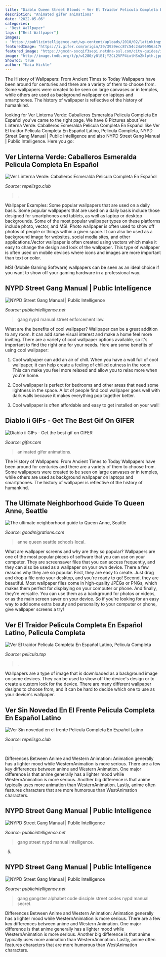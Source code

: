 ```yaml
---
title: "Diablo Queen Street Bloods ~ Ver El Traidor Pelicula Completa En Español Latino, Pelicula Completa"
description: "Animated gifer animations"
date: "2022-05-06"
categories:
- "Best Wallpaper"
tags: ["Best Wallpaper"]
images:
- "https://publicintelligence.net/wp-content/uploads/2010/02/latinkings1.png"
featuredImage: "https://i.gifer.com/origin/39/3959ecc87c54c24a96956a176a3fc197_w200.gif"
featured_image: "https://gmcdn-sxcqif3sepi.netdna-ssl.com/city-guides/img/uploads/neighbor_photo/original/1476212195.1170.jpg"
image: "http://image.tmdb.org/t/p/w1280/y8lEIjYZCi2VFP4ixtHSn2klpth.jpg"
ShowToc: true
author: "Kaia Hickle"
---
```



The History of Wallpapers: From Ancient Times to Today
Wallpapers have been around for centuries and there are a variety of them to choose from. Some wallpapers were created to be seen on large canvases or in temples, while others are used as background wallpaper on laptops and smartphones. The history of wallpaper is reflective of the history of humankind.

	

		
looking for Ver Linterna Verde: Caballeros Esmeralda Pelicula Completa En Español you've came to the right page. We have 8 Pictures about Ver Linterna Verde: Caballeros Esmeralda Pelicula Completa En Español like Ver El traidor Pelicula Completa En Español Latino, Pelicula Completa, NYPD Street Gang Manual | Public Intelligence and also NYPD Street Gang Manual | Public Intelligence. Here you go:
		
    
## Ver Linterna Verde: Caballeros Esmeralda Pelicula Completa En Español

<img loading=lazy src="http://image.tmdb.org/t/p/w1280/cgigaTI0slw8MRZZMODaDnmAsmL.jpg" onerror="this.onerror=null;this.src='https://tse3.mm.bing.net/th?id=OIP.34ncS41rXPo45ElyM3y4BwHaEK&amp;pid=15.1';" alt="Ver Linterna Verde: Caballeros Esmeralda Pelicula Completa En Español">

_Source: repelisgo.club_

>. 

	

Wallpaper Examples: Some popular wallpapers that are used on a daily basis.
Some popular wallpapers that are used on a daily basis include those designed for smartphones and tablets, as well as laptop or desktop backgrounds. Some of the most popular wallpaper types on these platforms include photo, vector, and MSI. 
Photo wallpaper is often used to show off photos of people or things within a given space. It can also be used as a background image for websites, social media sites, and other applications.Vector wallpaper is often created using vectors which make it easy to change the design and look of the wallpaper. This type of wallpaper is often used on mobile devices where icons and images are more important than text or color. 

MSI (Mobile Gaming Software) wallpapers can be seen as an ideal choice if you want to show off your gaming hardware in a professional way.

    
## NYPD Street Gang Manual | Public Intelligence

<img loading=lazy src="https://publicintelligence.net/wp-content/uploads/2010/02/bloods1.png" onerror="this.onerror=null;this.src='https://tse1.mm.bing.net/th?id=OIP.NEFndP1oO324E-5U3Mb1NAHaKA&amp;pid=15.1';" alt="NYPD Street Gang Manual | Public Intelligence">

_Source: publicintelligence.net_

>gang nypd manual street enforcement law. 

	

What are the benefits of cool wallpaper?
Wallpaper can be a great addition to any room. It can add some visual interest and make a home feel more inviting. There are a variety of cool wallpaper options available, so it's important to find the right one for your needs. Here are some benefits of using cool wallpaper: 
1. Cool wallpaper can add an air of chill. When you have a wall full of cool wallpaper, it can help create a feeling of chilled outness in the room. This can make you feel more relaxed and allow you to relax more when you're home. 

2. Cool wallpaper is perfect for bedrooms and other areas that need some lightness in the space. A lot of people find cool wallpaper goes well with dark walls because it makes everything pop together better. 

3. Cool wallpaper is often affordable and easy to get installed on your wall!

    
## Diablo Ii GIFs - Get The Best Gif On GIFER

<img loading=lazy src="https://i.gifer.com/origin/39/3959ecc87c54c24a96956a176a3fc197_w200.gif" onerror="this.onerror=null;this.src='https://tse4.mm.bing.net/th?id=OIP.-umtQng0VpVdzNxoI4Dk2QAAAA&amp;pid=15.1';" alt="Diablo ii GIFs - Get the best gif on GIFER">

_Source: gifer.com_

>animated gifer animations. 

	

The History of Wallpapers: From Ancient Times to Today
Wallpapers have been around for centuries and there are a variety of them to choose from. Some wallpapers were created to be seen on large canvases or in temples, while others are used as background wallpaper on laptops and smartphones. The history of wallpaper is reflective of the history of humankind.

    
## The Ultimate Neighborhood Guide To Queen Anne, Seattle

<img loading=lazy src="https://gmcdn-sxcqif3sepi.netdna-ssl.com/city-guides/img/uploads/neighbor_photo/original/1476212195.1170.jpg" onerror="this.onerror=null;this.src='https://tse4.mm.bing.net/th?id=OIP.xacwf2vr3bc067brK0UtUgHaFk&amp;pid=15.1';" alt="The ultimate neighborhood guide to Queen Anne, Seattle">

_Source: goodmigrations.com_

>anne queen seattle schools local. 

	

What are wallpaper screens and why are they so popular?
Wallpapers are one of the most popular pieces of software that you can use on your computer. They are screensaver files that you can access frequently, and they can also be used as a wallpaper on your own device. There a few reasons why they are so popular. First, they are easy to create. Just drag and drop a file onto your desktop, and you're ready to go! Second, they are beautiful. Most wallpaper files come in high-quality JPEGs or PNGs, which makes them perfect for displaying on your computer or phone. And finally, they're versatile. You can use them as a background for photos or videos, or as the main screen saver on your device. So if you're looking for an easy way to add some extra beauty and personality to your computer or phone, give wallpaper screens a try!

    
## Ver El Traidor Pelicula Completa En Español Latino, Pelicula Completa

<img loading=lazy src="http://image.tmdb.org/t/p/w1280/y8lEIjYZCi2VFP4ixtHSn2klpth.jpg" onerror="this.onerror=null;this.src='https://tse3.mm.bing.net/th?id=OIP.dPrjZGXZarlBXZqJD9KzBAHaEK&amp;pid=15.1';" alt="Ver El traidor Pelicula Completa En Español Latino, Pelicula Completa">

_Source: pelicula.top_

>. 

	

Wallpapers are a type of image that is downloaded as a background image on some devices. They can be used to show off the device's design or to create a custom look for the device. There are many different wallpaper designs to choose from, and it can be hard to decide which one to use as your device's wallpaper.

    
## Ver Sin Novedad En El Frente Pelicula Completa En Español Latino

<img loading=lazy src="http://image.tmdb.org/t/p/w1280/Awo2WTB3p5NDGniBHZ8lRuKczR0.jpg" onerror="this.onerror=null;this.src='https://tse3.mm.bing.net/th?id=OIP._JbhUMO2xhTGqXhji9PiVgHaEK&amp;pid=15.1';" alt="Ver Sin novedad en el frente Pelicula Completa En Español Latino">

_Source: repelisgo.club_

>. 

	

Differences Between Anime and Western Animation: Animation generally has a lighter mood while WesternAnimation is more serious.
There are a few key differences between anime and Western Animation. One major difference is that anime generally has a lighter mood while WesternAnimation is more serious. Another big difference is that anime typically uses more animation than WesternAnimation. Lastly, anime often features characters that are more humorous than WestAnimation characters.

    
## NYPD Street Gang Manual | Public Intelligence

<img loading=lazy src="https://publicintelligence.net/wp-content/uploads/2010/02/latinkings1.png" onerror="this.onerror=null;this.src='https://tse3.mm.bing.net/th?id=OIP.G5rv-Sj9NjGYDJ6DBwFrQQHaKA&amp;pid=15.1';" alt="NYPD Street Gang Manual | Public Intelligence">

_Source: publicintelligence.net_

>gang street nypd manual intelligence. 

	

5.

    
## NYPD Street Gang Manual | Public Intelligence

<img loading=lazy src="https://publicintelligence.net/wp-content/uploads/2010/02/crips1.png" onerror="this.onerror=null;this.src='https://tse4.mm.bing.net/th?id=OIP.hH7R5Q14tfFrHCU8v3HPkAHaKA&amp;pid=15.1';" alt="NYPD Street Gang Manual | Public Intelligence">

_Source: publicintelligence.net_

>gang gangster alphabet code disciple street codes nypd manual secret. 

	

Differences Between Anime and Western Animation: Animation generally has a lighter mood while WesternAnimation is more serious.
There are a few key differences between anime and Western Animation. One major difference is that anime generally has a lighter mood while WesternAnimation is more serious. Another big difference is that anime typically uses more animation than WesternAnimation. Lastly, anime often features characters that are more humorous than WestAnimation characters.

